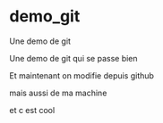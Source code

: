 # demo_git
Une demo de git

Une demo de git qui se passe bien

Et  maintenant on modifie depuis github

mais aussi de ma machine

et c est cool
